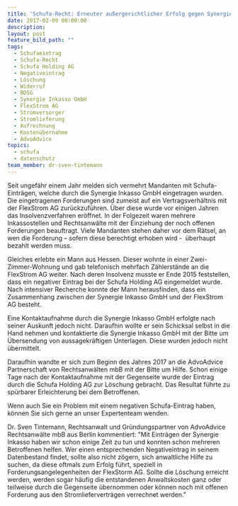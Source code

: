 ```yaml
---
title: 'Schufa-Recht: Erneuter außergerichtlicher Erfolg gegen Synergie Inkasso GmbH'
date: 2017-02-09 00:00:00
description:
layout: post
feature_bild_path: ""
tags:
  - Schufaeintrag
  - Schufa-Recht
  - Schufa Holding AG
  - Negativeintrag
  - Löschung
  - Widerruf
  - BDSG
  - Synergie Inkasso GmbH
  - FlexStrom AG
  - Stromversorger
  - Stromlieferung
  - Aufrechnung
  - Kostenübernahme
  - AdvoAdvice
topics:
  - schufa
  - datenschutz
team_member: dr-sven-tintemann
---
```



Seit ungefähr einem Jahr melden sich vermehrt Mandanten mit Schufa-Einträgen, welche durch die Synergie Inkasso GmbH eingetragen wurden. Die eingetragenen Forderungen sind zumeist auf ein Vertragsverhältnis mit der FlexStrom AG zurückzuführen. Über diese wurde vor einigen Jahren das Insolvenzverfahren eröffnet. In der Folgezeit waren mehrere Inkassostellen und Rechtsanwälte mit der Einziehung der noch offenen Forderungen beauftragt. Viele Mandanten stehen daher vor dem Rätsel, an wen die Forderung – sofern diese berechtigt erhoben wird -  überhaupt bezahlt werden muss.

Gleiches erlebte ein Mann aus Hessen. Dieser wohnte in einer Zwei-Zimmer-Wohnung und gab telefonisch mehrfach Zählerstände an die FlexStrom AG weiter. Nach deren Insolvenz musste er Ende 2015 feststellen, dass ein negativer Eintrag bei der Schufa Holding AG eingemeldet wurde. Nach intensiver Recherche konnte der Mann herausfinden, dass ein Zusammenhang zwischen der Synergie Inkasso GmbH und der FlexStrom AG besteht.

Eine Kontaktaufnahme durch die Synergie Inkasso GmbH erfolgte nach seiner Auskunft jedoch nicht. Daraufhin wollte er sein Schicksal selbst in die Hand nehmen und kontaktierte die Synergie Inkasso GmbH mit der Bitte um Übersendung von aussagekräftigen Unterlagen. Diese wurden jedoch nicht übermittelt.

Daraufhin wandte er sich zum Beginn des Jahres 2017 an die AdvoAdvice Partnerschaft von Rechtsanwälten mbB mit der Bitte um Hilfe. Schon einige Tage nach der Kontaktaufnahme mit der Gegenseite wurde der Eintrag durch die Schufa Holding AG zur Löschung gebracht. Das Resultat führte zu spürbarer Erleichterung bei dem Betroffenen.

Wenn auch Sie ein Problem mit einem negativen Schufa-Eintrag haben, können Sie sich gerne an unser Expertenteam wenden.

Dr. Sven Tintemann, Rechtsanwalt und Gründungspartner von AdvoAdvice Rechtsanwälte mbB aus Berlin kommentiert: "Mit Einträgen der Synergie Inkasso haben wir schon einige Zeit zu tun und konnten schon mehreren Betroffenen helfen. Wer einen entsprechenden Negativeintrag in seinem Datenbestand findet, sollte also nicht zögern, sich anwaltliche Hilfe zu suchen, da diese oftmals zum Erfolg führt, speziell in Forderungsangelegenheiten der FlexStorm AG. Sollte die Löschung erreicht werden, werden sogar häufig die entstandenen Anwaltskosten ganz oder teilweise durch die Gegenseite übernommen oder können noch mit offenen Forderung aus den Stromlieferverträgen verrechnet werden."